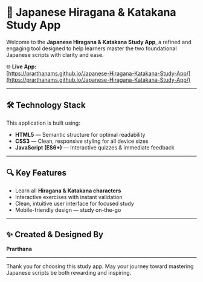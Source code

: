 # 📘 Japanese Hiragana & Katakana Study App

Welcome to the **Japanese Hiragana & Katakana Study App**, a refined and engaging tool designed to help learners master the two foundational Japanese scripts with clarity and ease.

🌐 **Live App:**  
[https://prarthanams.github.io/Japanese-Hiragana-Katakana-Study-App/](https://prarthanams.github.io/Japanese-Hiragana-Katakana-Study-App/)

---

## 🛠 Technology Stack

This application is built using:

- **HTML5** — Semantic structure for optimal readability  
- **CSS3** — Clean, responsive styling for all device sizes  
- **JavaScript (ES6+)** — Interactive quizzes & immediate feedback

---

## 🔍 Key Features

- Learn all **Hiragana & Katakana characters**  
- Interactive exercises with instant validation  
- Clean, intuitive user interface for focused study  
- Mobile-friendly design — study on-the-go

---

## ✨ Created & Designed By

**Prarthana**

---

Thank you for choosing this study app. May your journey toward mastering Japanese scripts be both rewarding and inspiring.
